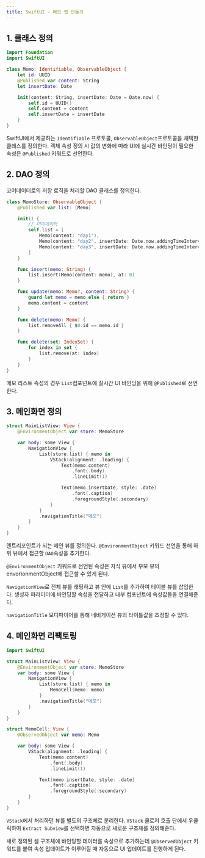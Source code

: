 ```yaml
---
title: SwiftUI - 메모 앱 만들기
---
```


## 1. 클래스 정의

```swift
import Foundation
import SwiftUI

class Memo: Identifiable, ObservableObject {
    let id: UUID
    @Published var content: String
    let insertDate: Date

    init(content: String, insertDate: Date = Date.now) {
        self.id = UUID()
        self.content = content
        self.insertDate = insertDate
    }
}
```

SwiftUI에서 제공하는 `Identifiable` 프로토콜, `ObservableObject`프로토콜을 채택한 클래스를 정의한다. 객체 속성 정의 시 값의 변화에 따라 UI에 실시간 바인딩이 필요한 속성은 `@Published` 키워드로 선언한다.

## 2. DAO 정의

코어데이터로의 저장 로직을 처리할 DAO 클래스를 정의한다.

```swift
class MemoStore: ObservableObject {
    @Published var list: [Memo]

    init() {
        // 더미데이터
        self.list = [
            Memo(content: "day1"),
            Memo(content: "day2", insertDate: Date.now.addingTimeInterval(3600 * -24)),
            Memo(content: "day3", insertDate: Date.now.addingTimeInterval(3600 * -48))
        ]
    }

    func insert(memo: String) {
        list.insert(Memo(content: memo), at: 0)
    }

    func update(memo: Memo?, content: String) {
        guard let memo = memo else { return }
        memo.content = content
    }

    func delete(memo: Memo) {
        list.removeAll { $0.id == memo.id }
    }

    func delete(set: IndexSet) {
        for index in set {
            list.remove(at: index)
        }
    }
}
```

메모 리스트 속성의 경우 `List`컴포넌트에 실시간 UI 바인딩을 위해 `@Published`로 선언한다.

## 3. 메인화면 정의

```swift
struct MainListView: View {
    @EnvironmentObject var store: MemoStore

    var body: some View {
        NavigationView {
            List(store.list) { memo in
                VStack(alignment: .leading) {
                    Text(memo.content)
                        .font(.body)
                        .lineLimit(1)

                    Text(memo.insertDate, style: .date)
                        .font(.caption)
                        .foregroundStyle(.secondary)
                }
            }
            .navigationTitle("메모")
        }
    }
}
```

엔트리포인트가 되는 메인 뷰를 정의한다. `@EnvironmentObject` 키워드 선언을 통해 하위 뷰에서 접근할 `DAO`속성을 추가한다.

`@EnvironmentObject` 키워드로 선언된 속성은 자식 뷰에서 부모 뷰의 envorionmentObject에 접근할 수 있게 된다.

`NavigationView`로 전체 뷰를 래핑하고 뷰 안에 `List`를 추가하여 테이블 뷰를 삽입한다. 생성자 파라미터에 바인딩할 속성을 전달하고 내부 컴포넌트에 속성값들을 연결해준다.

`navigationTitle` 모디파이어를 통해 네비게이션 뷰의 타이틀값을 조정할 수 있다.

## 4. 메인화면 리팩토링

```swift
import SwiftUI

struct MainListView: View {
    @EnvironmentObject var store: MemoStore
    var body: some View {
        NavigationView {
            List(store.list) { memo in
                MemoCell(memo: memo)
            }
            .navigationTitle("메모")
        }
    }
}

struct MemoCell: View {
    @ObservedObject var memo: Memo

    var body: some View {
        VStack(alignment: .leading) {
            Text(memo.content)
                .font(.body)
                .lineLimit(1)

            Text(memo.insertDate, style: .date)
                .font(.caption)
                .foregroundStyle(.secondary)
        }
    }
}
```

`VStack`에서 처리하던 뷰를 별도의 구조체로 분리한다. `VStack` 클로저 호출 단에서 우클릭하여 `Extract Subview`를 선택하면 자동으로 새로운 구조체를 정의해준다.

새로 정의된 셀 구조체에 바인딩할 데이터를 속성으로 추가하는데 `@ObservedObject` 키워드를 붙여 속성 업데이트가 이루어질 때 자동으로 UI 업데이트를 진행하게 된다.
